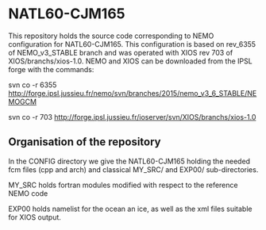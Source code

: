 # NATL60-CJM165
This repository holds the source code corresponding to NEMO configuration for NATL60-CJM165.
This configuration is based on rev_6355 of NEMO_v3_STABLE branch and was operated with XIOS rev 703 of XIOS/branchs/xios-1.0.  NEMO and XIOS can be downloaded from the IPSL forge with the commands:

svn co -r 6355 http://forge.ipsl.jussieu.fr/nemo/svn/branches/2015/nemo_v3_6_STABLE/NEMOGCM

svn co -r 703 http://forge.ipsl.jussieu.fr/ioserver/svn/XIOS/branchs/xios-1.0

## Organisation of the repository
In the CONFIG directory we give the NATL60-CJM165 holding the needed fcm files (cpp and arch) and  classical  MY_SRC/ and EXP00/ sub-directories.

  MY_SRC holds fortran modules modified with respect to the reference NEMO code
  
  EXP00 holds namelist for the ocean an ice, as well as the xml files suitable for XIOS output.
